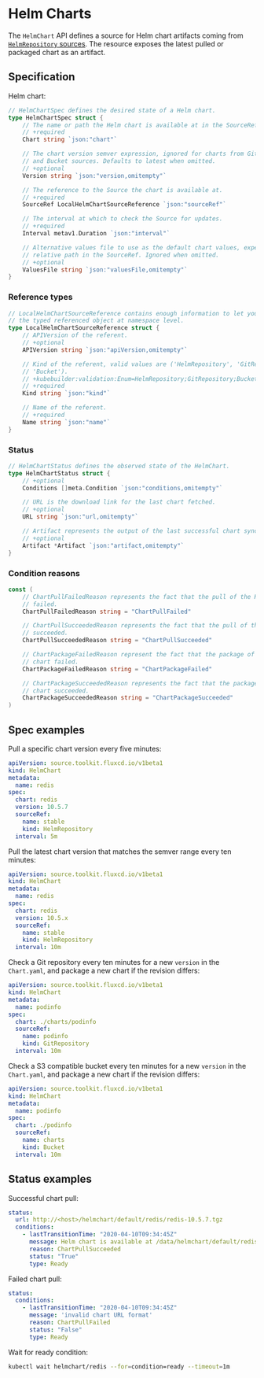 # Helm Charts

The `HelmChart` API defines a source for Helm chart artifacts coming
from [`HelmRepository` sources](helmrepositories.md). The resource
exposes the latest pulled or packaged chart as an artifact.

## Specification

Helm chart:

```go
// HelmChartSpec defines the desired state of a Helm chart.
type HelmChartSpec struct {
	// The name or path the Helm chart is available at in the SourceRef.
	// +required
	Chart string `json:"chart"`

	// The chart version semver expression, ignored for charts from GitRepository
	// and Bucket sources. Defaults to latest when omitted.
	// +optional
	Version string `json:"version,omitempty"`

	// The reference to the Source the chart is available at.
	// +required
	SourceRef LocalHelmChartSourceReference `json:"sourceRef"`

	// The interval at which to check the Source for updates.
	// +required
	Interval metav1.Duration `json:"interval"`

	// Alternative values file to use as the default chart values, expected to be a
	// relative path in the SourceRef. Ignored when omitted.
	// +optional
	ValuesFile string `json:"valuesFile,omitempty"`
}
```

### Reference types

```go
// LocalHelmChartSourceReference contains enough information to let you locate
// the typed referenced object at namespace level.
type LocalHelmChartSourceReference struct {
	// APIVersion of the referent.
	// +optional
	APIVersion string `json:"apiVersion,omitempty"`

	// Kind of the referent, valid values are ('HelmRepository', 'GitRepository',
	// 'Bucket').
	// +kubebuilder:validation:Enum=HelmRepository;GitRepository;Bucket
	// +required
	Kind string `json:"kind"`

	// Name of the referent.
	// +required
	Name string `json:"name"`
}
```

### Status

```go
// HelmChartStatus defines the observed state of the HelmChart.
type HelmChartStatus struct {
	// +optional
	Conditions []meta.Condition `json:"conditions,omitempty"`

	// URL is the download link for the last chart fetched.
	// +optional
	URL string `json:"url,omitempty"`

	// Artifact represents the output of the last successful chart sync.
	// +optional
	Artifact *Artifact `json:"artifact,omitempty"`
}
```

### Condition reasons

```go
const (
	// ChartPullFailedReason represents the fact that the pull of the Helm chart
	// failed.
	ChartPullFailedReason string = "ChartPullFailed"

	// ChartPullSucceededReason represents the fact that the pull of the Helm chart
	// succeeded.
	ChartPullSucceededReason string = "ChartPullSucceeded"

	// ChartPackageFailedReason represent the fact that the package of the Helm
	// chart failed.
	ChartPackageFailedReason string = "ChartPackageFailed"

	// ChartPackageSucceededReason represents the fact that the package of the Helm
	// chart succeeded.
	ChartPackageSucceededReason string = "ChartPackageSucceeded"
)
```

## Spec examples

Pull a specific chart version every five minutes:

```yaml
apiVersion: source.toolkit.fluxcd.io/v1beta1
kind: HelmChart
metadata:
  name: redis
spec:
  chart: redis
  version: 10.5.7
  sourceRef:
    name: stable
    kind: HelmRepository
  interval: 5m
```

Pull the latest chart version that matches the semver range every ten minutes:

```yaml
apiVersion: source.toolkit.fluxcd.io/v1beta1
kind: HelmChart
metadata:
  name: redis
spec:
  chart: redis
  version: 10.5.x
  sourceRef:
    name: stable
    kind: HelmRepository
  interval: 10m
```

Check a Git repository every ten minutes for a new `version` in the
`Chart.yaml`, and package a new chart if the revision differs:

```yaml
apiVersion: source.toolkit.fluxcd.io/v1beta1
kind: HelmChart
metadata:
  name: podinfo
spec:
  chart: ./charts/podinfo
  sourceRef:
    name: podinfo
    kind: GitRepository
  interval: 10m
```

Check a S3 compatible bucket every ten minutes for a new `version` in the
`Chart.yaml`, and package a new chart if the revision differs:

```yaml
apiVersion: source.toolkit.fluxcd.io/v1beta1
kind: HelmChart
metadata:
  name: podinfo
spec:
  chart: ./podinfo
  sourceRef:
    name: charts
    kind: Bucket
  interval: 10m
```

## Status examples

Successful chart pull:

```yaml
status:
  url: http://<host>/helmchart/default/redis/redis-10.5.7.tgz
  conditions:
    - lastTransitionTime: "2020-04-10T09:34:45Z"
      message: Helm chart is available at /data/helmchart/default/redis/redis-10.5.7.tgz
      reason: ChartPullSucceeded
      status: "True"
      type: Ready
```

Failed chart pull:

```yaml
status:
  conditions:
    - lastTransitionTime: "2020-04-10T09:34:45Z"
      message: 'invalid chart URL format'
      reason: ChartPullFailed
      status: "False"
      type: Ready
```

Wait for ready condition:

```bash
kubectl wait helmchart/redis --for=condition=ready --timeout=1m
```
